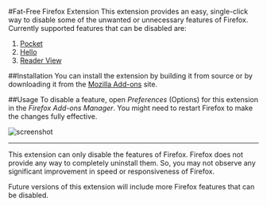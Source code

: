 #Fat-Free Firefox Extension
This extension provides an easy, single-click way to disable some of the unwanted or unnecessary features of Firefox. Currently supported features that can be disabled are:  
1. [Pocket](https://support.mozilla.org/en-US/kb/save-web-pages-later-pocket-firefox)  
2. [Hello](https://www.mozilla.org/en-US/firefox/hello/)  
3. [Reader View](https://support.mozilla.org/en-US/kb/firefox-reader-view-clutter-free-web-pages)  


##Installation
You can install the extension by building it from source or by downloading it from the [Mozilla Add-ons](https://addons.mozilla.org/en-US/firefox/addon/fat-free-firefox/) site.

##Usage
To disable a feature, open *Preferences* (Options) for this extension in the *Firefox Add-ons Manager*. You might need to restart Firefox to make the changes fully effective.  
  
![screenshot](https://addons.cdn.mozilla.net/user-media/previews/full/163/163294.png?modified=1440016461)
  
***  
This extension can only disable the features of Firefox. Firefox does not provide any way to completely uninstall them. So, you may not observe any significant improvement in speed or responsiveness of Firefox.  
  
Future versions of this extension will include more Firefox features that can be disabled.